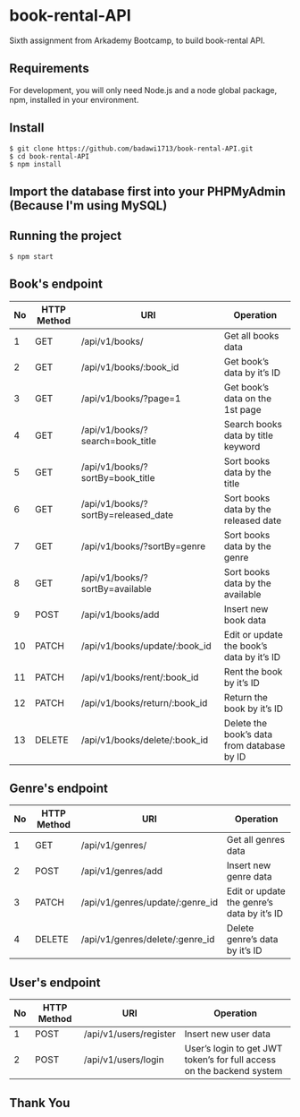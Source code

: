# book-rental-API

Sixth assignment from Arkademy Bootcamp, to build book-rental API.

## Requirements

For development, you will only need Node.js and a node global package, npm, installed in your environment.

## Install

    $ git clone https://github.com/badawi1713/book-rental-API.git
    $ cd book-rental-API
    $ npm install
    
## Import the database first into your PHPMyAdmin (Because I'm using MySQL)

## Running the project

    $ npm start

## Book's endpoint

| No  | HTTP Method | URI                                 | Operation                                  |
| --- | ----------- | ----------------------------------- | ------------------------------------------ |
| 1   | GET         | /api/v1/books/                      | Get all books data                         |
| 2   | GET         | /api/v1/books/:book_id              | Get book’s data by it’s ID                 |
| 3   | GET         | /api/v1/books/?page=1               | Get book’s data on the 1st page            |
| 4   | GET         | /api/v1/books/?search=book_title    | Search books data by title keyword         |
| 5   | GET         | /api/v1/books/?sortBy=book_title    | Sort books data by the title               |
| 6   | GET         | /api/v1/books/?sortBy=released_date | Sort books data by the released date       |
| 7   | GET         | /api/v1/books/?sortBy=genre         | Sort books data by the genre               |
| 8   | GET         | /api/v1/books/?sortBy=available     | Sort books data by the available           |
| 9   | POST        | /api/v1/books/add                   | Insert new book data                       |
| 10  | PATCH       | /api/v1/books/update/:book_id       | Edit or update the book’s data by it’s ID  |
| 11  | PATCH       | /api/v1/books/rent/:book_id         | Rent the book by it’s ID                   |
| 12  | PATCH       | /api/v1/books/return/:book_id       | Return the book by it’s ID                 |
| 13  | DELETE      | /api/v1/books/delete/:book_id       | Delete the book’s data from database by ID |

## Genre's endpoint

| No  | HTTP Method | URI                             | Operation                                  |
| --- | ----------- | ------------------------------- | ------------------------------------------ |
| 1   | GET         | /api/v1/genres/                 | Get all genres data                        |
| 2   | POST        | /api/v1/genres/add              | Insert new genre data                      |
| 3   | PATCH       | /api/v1/genres/update/:genre_id | Edit or update the genre’s data by it’s ID |
| 4   | DELETE      | /api/v1/genres/delete/:genre_id | Delete genre’s data by it’s ID             |

## User's endpoint

| No  | HTTP Method | URI                    | Operation                                                             |
| --- | ----------- | ---------------------- | --------------------------------------------------------------------- |
| 1   | POST        | /api/v1/users/register | Insert new user data                                                  |
| 2   | POST        | /api/v1/users/login    | User’s login to get JWT token’s for full access on the backend system |

## Thank You
